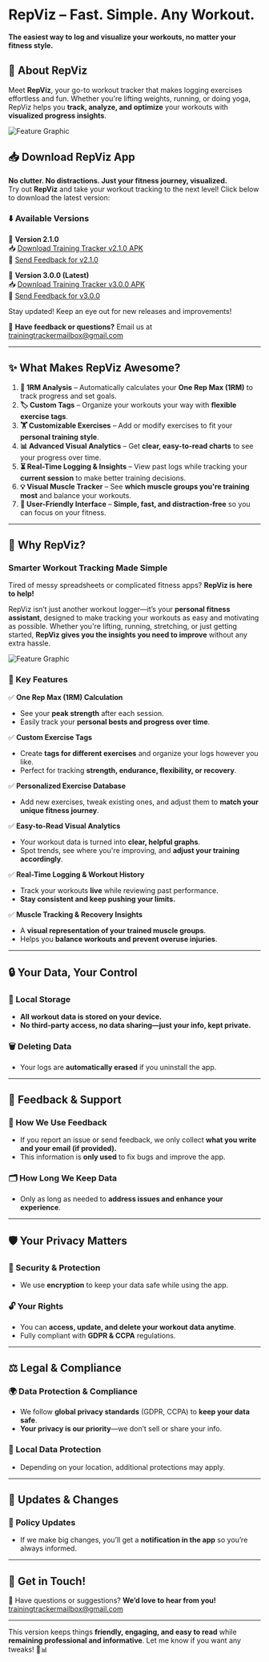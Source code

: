 # **RepViz – Fast. Simple. Any Workout.**

**The easiest way to log and visualize your workouts, no matter your fitness style.**  

## **📌 About RepViz**  
Meet **RepViz**, your go-to workout tracker that makes logging exercises effortless and fun. Whether you're lifting weights, running, or doing yoga, RepViz helps you **track, analyze, and optimize** your workouts with **visualized progress insights**.  

![Feature Graphic](https://raw.githubusercontent.com/JeeIn-Park/Training-Tracker-Workout-Monitoring/main/doc/screenshots/RepVizPoster.png)


## **📥 Download RepViz App**  

**No clutter. No distractions. Just your fitness journey, visualized.**  
Try out **RepViz** and take your workout tracking to the next level! Click below to download the latest version:  

### **⬇️ Available Versions**  

🔹 **Version 2.1.0**  
📥 [Download Training Tracker v2.1.0 APK](https://github.com/JeeIn-Park/TrainingTracker/raw/main/release/TrainingTracker_ver210.apk)  
📝 [Send Feedback for v2.1.0](https://forms.gle/SfoAL97pRNvBynbo9)  

🔹 **Version 3.0.0 (Latest)**  
📥 [Download Training Tracker v3.0.0 APK](https://github.com/JeeIn-Park/TrainingTracker/raw/main/release/TrainingTracker_ver300.apk)  
📝 [Send Feedback for v3.0.0](https://forms.gle/Ui5tDhyf9kBLLkw69)  

Stay updated! Keep an eye out for new releases and improvements!

📩 **Have feedback or questions?** Email us at [trainingtrackermailbox@gmail.com](mailto:trainingtrackermailbox@gmail.com)  

---

## **✨ What Makes RepViz Awesome?**  

1. **💪 1RM Analysis** – Automatically calculates your **One Rep Max (1RM)** to track progress and set goals.  
2. **🏷️ Custom Tags** – Organize your workouts your way with **flexible exercise tags**.  
3. **🏋️ Customizable Exercises** – Add or modify exercises to fit your **personal training style**.  
4. **📊 Advanced Visual Analytics** – Get **clear, easy-to-read charts** to see your progress over time.  
5. **⏳ Real-Time Logging & Insights** – View past logs while tracking your **current session** to make better training decisions.  
6. **💡 Visual Muscle Tracker** – See **which muscle groups you're training most** and balance your workouts.  
7. **🚀 User-Friendly Interface** – **Simple, fast, and distraction-free** so you can focus on your fitness.  

---

## **📖 Why RepViz?**  

### **Smarter Workout Tracking Made Simple**  

Tired of messy spreadsheets or complicated fitness apps? **RepViz is here to help!**  

RepViz isn’t just another workout logger—it’s your **personal fitness assistant**, designed to make tracking your workouts as easy and motivating as possible. Whether you're lifting, running, stretching, or just getting started, **RepViz gives you the insights you need to improve** without any extra hassle.  

![Feature Graphic](https://raw.githubusercontent.com/JeeIn-Park/Training-Tracker-Workout-Monitoring/main/doc/screenshots/RepVizPromotionGraphic.png)

### **🔑 Key Features**  

✅ **One Rep Max (1RM) Calculation**  
- See your **peak strength** after each session.  
- Easily track your **personal bests and progress over time**.  

✅ **Custom Exercise Tags**  
- Create **tags for different exercises** and organize your logs however you like.  
- Perfect for tracking **strength, endurance, flexibility, or recovery**.  

✅ **Personalized Exercise Database**  
- Add new exercises, tweak existing ones, and adjust them to **match your unique fitness journey**.  

✅ **Easy-to-Read Visual Analytics**  
- Your workout data is turned into **clear, helpful graphs**.  
- Spot trends, see where you're improving, and **adjust your training accordingly**.  

✅ **Real-Time Logging & Workout History**  
- Track your workouts **live** while reviewing past performance.  
- **Stay consistent and keep pushing your limits.**  

✅ **Muscle Tracking & Recovery Insights**  
- A **visual representation of your trained muscle groups**.  
- Helps you **balance workouts and prevent overuse injuries**.  

---

## **🔒 Your Data, Your Control**  

### **📍 Local Storage**  
- **All workout data is stored on your device.**  
- **No third-party access, no data sharing—just your info, kept private.**  

### **🗑️ Deleting Data**  
- Your logs are **automatically erased** if you uninstall the app.  

---

## **📝 Feedback & Support**  

### **📡 How We Use Feedback**  
- If you report an issue or send feedback, we only collect **what you write and your email (if provided).**  
- This information is **only used** to fix bugs and improve the app.  

### **🗂️ How Long We Keep Data**  
- Only as long as needed to **address issues and enhance your experience**.  

---

## **🛡️ Your Privacy Matters**  

### **🔑 Security & Protection**  
- We use **encryption** to keep your data safe while using the app.  

### **🔓 Your Rights**  
- You can **access, update, and delete your workout data anytime**.  
- Fully compliant with **GDPR & CCPA** regulations.  

---

## **⚖️ Legal & Compliance**  

### **🌍 Data Protection & Compliance**  
- We follow **global privacy standards** (GDPR, CCPA) to **keep your data safe**.  
- **Your privacy is our priority**—we don’t sell or share your info.  

### **📜 Local Data Protection**  
- Depending on your location, additional protections may apply.  

---

## **📢 Updates & Changes**  

### **🔄 Policy Updates**  
- If we make big changes, you’ll get a **notification in the app** so you’re always informed.  

---

## **📩 Get in Touch!**  

📧 Have questions or suggestions? **We’d love to hear from you!**  
[trainingtrackermailbox@gmail.com](mailto:trainingtrackermailbox@gmail.com)  

---

This version keeps things **friendly, engaging, and easy to read** while **remaining professional and informative**. Let me know if you want any tweaks! 🚀📊
